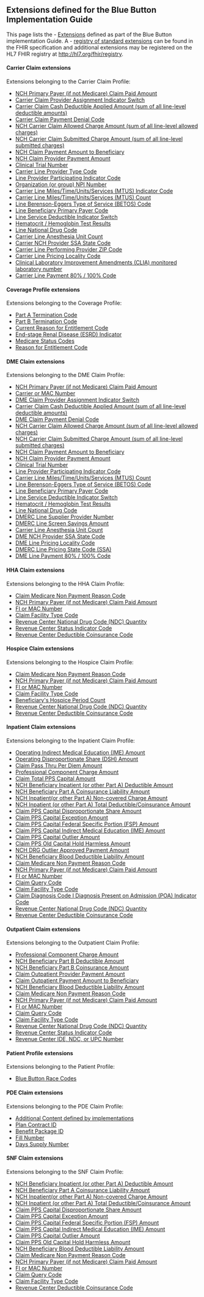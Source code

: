 
## Extensions defined for the Blue Button Implementation Guide


This page lists the - [Extensions]({{site.data.fhir.path}}/extensibility.html) defined as part of the Blue Button implementation Guide. A - [registry of standard extensions]({{site.data.fhir.path}}/extensibility-registry.html) can be found in the FHIR specification and additional extensions may be registered on the HL7 FHIR registry at http://hl7.org/fhir/registry.

#### Carrier Claim extensions
	
Extensions belonging to the Carrier Claim Profile:
- [NCH Primary Payer (if not Medicare) Claim Paid Amount]
- [Carrier Claim Provider Assignment Indicator Switch]
- [Carrier Claim Cash Deductible Applied Amount (sum of all line-level deductible amounts)]
- [Carrier Claim Payment Denial Code]
- [NCH Carrier Claim Allowed Charge Amount (sum of all line-level allowed charges)]
- [NCH Carrier Claim Submitted Charge Amount (sum of all line-level submitted charges)]
- [NCH Claim Payment Amount to Beneficiary]
- [NCH Claim Provider Payment Amount]
- [Clinical Trial Number]
- [Carrier Line Provider Type Code]
- [Line Provider Participating Indicator Code]
- [Organization (or group) NPI Number]
- [Carrier Line Miles/Time/Units/Services (MTUS) Indicator Code]
- [Carrier Line Miles/Time/Units/Services (MTUS) Count]
- [Line Berenson-Eggers Type of Service (BETOS) Code]
- [Line Beneficiary Primary Payer Code]
- [Line Service Deductible Indicator Switch]
- [Hematocrit / Hemoglobin Test Results]
- [Line National Drug Code]
- [Carrier Line Anesthesia Unit Count]
- [Carrier NCH Provider SSA State Code]
- [Carrier Line Performing Provider ZIP Code]
- [Carrier Line Pricing Locality Code]
- [Clinical Laboratory Improvement Amendments (CLIA) monitored laboratory number]
- [Carrier Line Payment 80% / 100% Code]
 	
#### Coverage Profile extensions

Extensions belonging to the Coverage Profile:
- [Part A Termination Code]
- [Part B Termination Code]
- [Current Reason for Entitlement Code]
- [End-stage Renal Disease (ESRD) Indicator]
- [Medicare Status Codes]
- [Reason for Entitlement Code]
	
#### DME Claim extensions
	
Extensions belonging to the DME Claim Profile:
- [NCH Primary Payer (if not Medicare) Claim Paid Amount]
- [Carrier or MAC Number]
- [DME Claim Provider Assignment Indicator Switch]
- [Carrier Claim Cash Deductible Applied Amount (sum of all line-level deductible amounts)]
- [DME Claim Payment Denial Code]
- [NCH Carrier Claim Allowed Charge Amount (sum of all line-level allowed charges)]
- [NCH Carrier Claim Submitted Charge Amount (sum of all line-level submitted charges)]
- [NCH Claim Payment Amount to Beneficiary]
- [NCH Claim Provider Payment Amount]
- [Clinical Trial Number]
- [Line Provider Participating Indicator Code]
- [Carrier Line Miles/Time/Units/Services (MTUS) Count]
- [Line Berenson-Eggers Type of Service (BETOS) Code]
- [Line Beneficiary Primary Payer Code]
- [Line Service Deductible Indicator Switch]
- [Hematocrit / Hemoglobin Test Results]
- [Line National Drug Code]
- [DMERC Line Supplier Provider Number]
- [DMERC Line Screen Savings Amount]
- [Carrier Line Anesthesia Unit Count]
- [DME NCH Provider SSA State Code]
- [DME Line Pricing Locality Code]
- [DMERC Line Pricing State Code (SSA)]
- [DME Line Payment 80% / 100% Code]
	
#### HHA Claim extensions

Extensions belonging to the HHA Claim Profile:
- [Claim Medicare Non Payment Reason Code]
- [NCH Primary Payer (if not Medicare) Claim Paid Amount]
- [FI or MAC Number]
- [Claim Facility Type Code]
- [Revenue Center National Drug Code (NDC) Quantity]
- [Revenue Center Status Indicator Code]
- [Revenue Center Deductible Coinsurance Code]
	
#### Hospice Claim extensions

Extensions belonging to the Hospice Claim Profile:
- [Claim Medicare Non Payment Reason Code]
- [NCH Primary Payer (if not Medicare) Claim Paid Amount]
- [FI or MAC Number]
- [Claim Facility Type Code]
- [Beneficiary's Hospice Period Count]
- [Revenue Center National Drug Code (NDC) Quantity]
- [Revenue Center Deductible Coinsurance Code]
	
#### Inpatient Claim extensions

Extensions belonging to the Inpatient Claim Profile:
- [Operating Indirect Medical Education (IME) Amount]
- [Operating Disproportionate Share (DSH) Amount]
- [Claim Pass Thru Per Diem Amount]
- [Professional Component Charge Amount]
- [Claim Total PPS Capital Amount]
- [NCH Beneficiary Inpatient (or other Part A) Deductible Amount]
- [NCH Beneficiary Part A Coinsurance Liability Amount]
- [NCH Inpatient(or other Part A) Non-covered Charge Amount]
- [NCH Inpatient (or other Part A) Total Deductible/Coinsurance Amount]
- [Claim PPS Capital Disproportionate Share Amount]
- [Claim PPS Capital Exception Amount]
- [Claim PPS Capital Federal Specific Portion (FSP) Amount]
- [Claim PPS Capital Indirect Medical Education (IME) Amount]
- [Claim PPS Capital Outlier Amount]
- [Claim PPS Old Capital Hold Harmless Amount]
- [NCH DRG Outlier Approved Payment Amount]
- [NCH Beneficiary Blood Deductible Liability Amount]
- [Claim Medicare Non Payment Reason Code]
- [NCH Primary Payer (if not Medicare) Claim Paid Amount]
- [FI or MAC Number]
- [Claim Query Code]
- [Claim Facility Type Code]
- [Claim Diagnosis Code I Diagnosis Present on Admission (POA) Indicator Code]
- [Revenue Center National Drug Code (NDC) Quantity]
- [Revenue Center Deductible Coinsurance Code]
	
#### Outpatient Claim extensions

Extensions belonging to the Outpatient Claim Profile:
- [Professional Component Charge Amount]
- [NCH Beneficiary Part B Deductible Amount]
- [NCH Beneficiary Part B Coinsurance Amount]
- [Claim Outpatient Provider Payment Amount]
- [Claim Outpatient Payment Amount to Beneficiary]
- [NCH Beneficiary Blood Deductible Liability Amount]
- [Claim Medicare Non Payment Reason Code]
- [NCH Primary Payer (if not Medicare) Claim Paid Amount]
- [FI or MAC Number]
- [Claim Query Code]
- [Claim Facility Type Code]
- [Revenue Center National Drug Code (NDC) Quantity]
- [Revenue Center Status Indicator Code]
- [Revenue Center IDE, NDC, or UPC Number]
	
#### Patient Profile extensions
	
Extensions belonging to the Patient Profile:
- [Blue Button Race Codes]
	
#### PDE Claim extensions

Extensions belonging to the PDE Claim Profile:
- [Additional Content defined by implementations]
- [Plan Contract ID]
- [Benefit Package ID]
- [Fill Number]
- [Days Supply Number]
	
#### SNF Claim extensions

Extensions belonging to the SNF Claim Profile:
- [NCH Beneficiary Inpatient (or other Part A) Deductible Amount]
- [NCH Beneficiary Part A Coinsurance Liability Amount]
- [NCH Inpatient(or other Part A) Non-covered Charge Amount]
- [NCH Inpatient (or other Part A) Total Deductible/Coinsurance Amount]
- [Claim PPS Capital Disproportionate Share Amount]
- [Claim PPS Capital Exception Amount]
- [Claim PPS Capital Federal Specific Portion (FSP) Amount]
- [Claim PPS Capital Indirect Medical Education (IME) Amount]
- [Claim PPS Capital Outlier Amount]
- [Claim PPS Old Capital Hold Harmless Amount]
- [NCH Beneficiary Blood Deductible Liability Amount]
- [Claim Medicare Non Payment Reason Code]
- [NCH Primary Payer (if not Medicare) Claim Paid Amount]
- [FI or MAC Number]
- [Claim Query Code]
- [Claim Facility Type Code]
- [Revenue Center Deductible Coinsurance Code]
	
	
[NCH Primary Payer (if not Medicare) Claim Paid Amount]:StructureDefinition-bluebutton-carrier-prpayamt-extension.html
[Carrier or MAC Number]:StructureDefinition-bluebutton-carrier-carr-num-extension.html
[Carrier Claim Provider Assignment Indicator Switch]:StructureDefinition-bluebutton-carrier-asgmntcd-extension.html
[Carrier Claim Cash Deductible Applied Amount (sum of all line-level deductible amounts)]:StructureDefinition-bluebutton-carrier-carr-clm-cash-ddctbl-apld-amt-extension.html
[Carrier Claim Payment Denial Code]:StructureDefinition-bluebutton-carrier-carr-clm-pmt-dnl-cd-extension.html
[NCH Carrier Claim Allowed Charge Amount (sum of all line-level allowed charges)]:StructureDefinition-bluebutton-carrier-nch-carr-clm-alowd-amt-extension.html
[NCH Carrier Claim Submitted Charge Amount (sum of all line-level submitted charges)]:StructureDefinition-bluebutton-carrier-nch-carr-clm-sbmtd-chrg-amt-extension.html
[NCH Claim Payment Amount to Beneficiary]:StructureDefinition-bluebutton-carrier-nch-clm-bene-pmt-amt-extension.html
[NCH Claim Provider Payment Amount]:StructureDefinition-bluebutton-carrier-nch-clm-prvdr-pmt-amt-extension.html
[Clinical Trial Number]:StructureDefinition-bluebutton-carrier-clm-clncl-tril-num-extension.html
[Carrier Line Provider Type Code]:StructureDefinition-bluebutton-carrier-carr-line-prvdr-type-cd-extension.html
[Line Provider Participating Indicator Code]:StructureDefinition-bluebutton-carrier-prtcptng-ind-cd-extension.html
[Organization (or group) NPI Number]:StructureDefinition-bluebutton-carrier-us-npi-extension.html
[Carrier Line Miles/Time/Units/Services (MTUS) Indicator Code]:StructureDefinition-bluebutton-carrier-carr-line-mtus-cd-extension.html
[Carrier Line Miles/Time/Units/Services (MTUS) Count]:StructureDefinition-bluebutton-carrier-carr-line-mtus-cnt-extension.html
[Line Berenson-Eggers Type of Service (BETOS) Code]:StructureDefinition-bluebutton-carrier-betos-cd-extension.html
[Line Beneficiary Primary Payer Code]:StructureDefinition-bluebutton-carrier-line-bene-prmry-pyr-cd-extension.html
[Line Service Deductible Indicator Switch]:StructureDefinition-bluebutton-carrier-line-service-deductible-extension.html
[Hematocrit / Hemoglobin Test Results]:StructureDefinition-bluebutton-carrier-line-hct-hgb-rslt-num-extension.html
[Line National Drug Code]:StructureDefinition-bluebutton-carrier-ndc-extension.html
[Carrier Line Anesthesia Unit Count]:StructureDefinition-bluebutton-carrier-carr-line-ansthsa-unit-cnt-extension.html
[Carrier NCH Provider SSA State Code]:StructureDefinition-bluebutton-carrier-prvdr-state-cd-extension.html
[Carrier Line Performing Provider ZIP Code]:StructureDefinition-bluebutton-carrier-prvdr-zip-extension.html
[Carrier Line Pricing Locality Code]:StructureDefinition-bluebutton-carrier-carr-line-prcng-lclty-cd-extension.html
[Clinical Laboratory Improvement Amendments (CLIA) monitored laboratory number]:StructureDefinition-bluebutton-carrier-carr-line-clia-lab-num-extension.html
[Carrier Line Payment 80% / 100% Code]:StructureDefinition-bluebutton-carrier-line-pmt-80-100-cd-extension.html

[Part A Termination Code]:StructureDefinition-bluebutton-coverage-a-trm-cd-extension.html
[Part B Termination Code]:StructureDefinition-bluebutton-coverage-b-trm-cd-extension.html
[Current Reason for Entitlement Code]:StructureDefinition-bluebutton-coverage-crec-extension.html
[End-stage Renal Disease (ESRD) Indicator]:StructureDefinition-bluebutton-coverage-esrd-ind-extension.html
[Medicare Status Codes]:StructureDefinition-bluebutton-coverage-ms-cd-extension.html
[Reason for Entitlement Code]:StructureDefinition-bluebutton-coverage-orec-extension.html
	
[NCH Primary Payer (if not Medicare) Claim Paid Amount]:StructureDefinition-bluebutton-dme-prpayamt-extension.html
[Carrier or MAC Number]:StructureDefinition-bluebutton-dme-carr-num-extension.html
[DME Claim Provider Assignment Indicator Switch]:StructureDefinition-bluebutton-dme-asgnmntcd-extension.html
[Carrier Claim Cash Deductible Applied Amount (sum of all line-level deductible amounts)]:StructureDefinition-bluebutton-dme-carr-clm-cash-ddctbl-apld-amt-extension.html
[DME Claim Payment Denial Code]:StructureDefinition-bluebutton-dme-carr-clm-pmt-dnl-cd-extension.html
[NCH Carrier Claim Allowed Charge Amount (sum of all line-level allowed charges)]:StructureDefinition-bluebutton-dme-nch-carr-clm-alowd-amt-extension.html
[NCH Carrier Claim Submitted Charge Amount (sum of all line-level submitted charges)]:StructureDefinition-bluebutton-dme-nch-carr-clm-sbmtd-chrg-amt-extension.html
[NCH Claim Payment Amount to Beneficiary]:StructureDefinition-bluebutton-dme-nch-clm-bene-pmt-amt-extension.html
[NCH Claim Provider Payment Amount]:StructureDefinition-bluebutton-dme-nch-clm-prvdr-pmt-amt-extension.html
[Clinical Trial Number]:StructureDefinition-bluebutton-dme-clm-clncl-tril-num-extension.html
[Line Provider Participating Indicator Code]:StructureDefinition-bluebutton-dme-prtcptng-ind-cd-extension.html
[Carrier Line Miles/Time/Units/Services (MTUS) Count]:StructureDefinition-bluebutton-dme-dmerc-line-mtus-cnt-extension.html
[Line Berenson-Eggers Type of Service (BETOS) Code]:StructureDefinition-bluebutton-dme-betos-cd-extension.html
[Line Beneficiary Primary Payer Code]:StructureDefinition-bluebutton-dme-line-bene-prmry-pyr-cd-extension.html
[Line Service Deductible Indicator Switch]:StructureDefinition-bluebutton-dme-line-service-deductible-extension.html
[Hematocrit / Hemoglobin Test Results]:StructureDefinition-bluebutton-dme-line-hct-hgb-rslt-num-extension.html
[Line National Drug Code]:StructureDefinition-bluebutton-dme-ndc-extension.html
[DMERC Line Supplier Provider Number]:StructureDefinition-bluebutton-dme-suplrnum-extension.html
[DMERC Line Screen Savings Amount]:StructureDefinition-bluebutton-dme-dmerc-line-scrn-svgs-amt-extension.html
[Carrier Line Anesthesia Unit Count]:StructureDefinition-bluebutton-carrier-carr-line-ansthsa-unit-cnt-extension.html
[DME NCH Provider SSA State Code]:StructureDefinition-bluebutton-dme-prvdr-state-cd-extension.html
[DME Line Pricing Locality Code]:StructureDefinition-bluebutton-dme-dmerc-line-prcng-state-cd-extension.html
[DMERC Line Pricing State Code (SSA)]:StructureDefinition-bluebutton-dme-dmerc-line-supplr-type-cd-extension.html
[DME Line Payment 80% / 100% Code]:StructureDefinition-bluebutton-dme-line-pmt-80-100-cd-extension.html

[Claim Medicare Non Payment Reason Code]:StructureDefinition-bluebutton-hha-clm-mdcr-non-pmt-rsn-cd-extension.html
[NCH Primary Payer (if not Medicare) Claim Paid Amount]:StructureDefinition-bluebutton-hha-prpayamt-extension.html
[FI or MAC Number]:StructureDefinition-bluebutton-hha-fi-num-extension.html
[Claim Facility Type Code]:StructureDefinition-bluebutton-hha-clm-fac-type-cd-extension.html
[Revenue Center National Drug Code (NDC) Quantity]:StructureDefinition-bluebutton-hha-rev-cntr-ndc-qty-extension.html
[Revenue Center Status Indicator Code]:StructureDefinition-bluebutton-hha-rev-cntr-stus-ind-cd-extension.html
[Revenue Center Deductible Coinsurance Code]:StructureDefinition-bluebutton-hha-rev-cntr-ddctbl-coinsrnc-cd-extension.html

[Claim Medicare Non Payment Reason Code]:StructureDefinition-bluebutton-hospice-clm-mdcr-non-pmt-rsn-cd-extension.html
[NCH Primary Payer (if not Medicare) Claim Paid Amount]:StructureDefinition-bluebutton-hospice-prpayamt-extension.html
[FI or MAC Number]:StructureDefinition-bluebutton-hospice-fi-num-extension.html
[Claim Facility Type Code]:StructureDefinition-bluebutton-hospice-clm-fac-type-cd-extension.html
[Beneficiary's Hospice Period Count]:StructureDefinition-bluebutton-hospice-bene-hospc-prd-cnt-extension.html
[Revenue Center National Drug Code (NDC) Quantity]:StructureDefinition-bluebutton-hospice-rev-cntr-ndc-qty-extension.html
[Revenue Center Deductible Coinsurance Code]:StructureDefinition-bluebutton-hospice-rev-cntr-ddctbl-coinsrnc-cd-extension.html

[Operating Indirect Medical Education (IME) Amount]:StructureDefinition-bluebutton-inpatient-ime-op-clm-val-amt-extension.html
[Operating Disproportionate Share (DSH) Amount]:StructureDefinition-bluebutton-inpatient-dsh-op-clm-val-amt-extension.html
[Claim Pass Thru Per Diem Amount]:StructureDefinition-bluebutton-inpatient-clm-pass-thru-per-diem-amt-extension.html
[Professional Component Charge Amount]:StructureDefinition-bluebutton-inpatient-nch-profnl-cmpnt-chrg-amt-extension.html
[Claim Total PPS Capital Amount]:StructureDefinition-bluebutton-inpatient-clm-tot-pps-cptl-amt-extension.html
[NCH Beneficiary Inpatient (or other Part A) Deductible Amount]:StructureDefinition-bluebutton-inpatient-nch-bene-ip-ddctbl-amt-extension.html
[NCH Beneficiary Part A Coinsurance Liability Amount]:StructureDefinition-bluebutton-inpatient-nch-bene-pta-coinsrnc-lblty-amt-extension.html
[NCH Inpatient(or other Part A) Non-covered Charge Amount]:StructureDefinition-bluebutton-inpatient-nch-ip-ncvrd-chrg-amt-extension.html
[NCH Inpatient (or other Part A) Total Deductible/Coinsurance Amount]:StructureDefinition-bluebutton-inpatient-nch-ip-tot-ddctn-amt-extension.html
[Claim PPS Capital Disproportionate Share Amount]:StructureDefinition-bluebutton-inpatient-clm-pps-cptl-dsprprtnt-shr-amt-extension.html
[Claim PPS Capital Exception Amount]:StructureDefinition-bluebutton-inpatient-clm-pps-cptl-excptn-amt-extension.html
[Claim PPS Capital Federal Specific Portion (FSP) Amount]:StructureDefinition-bluebutton-inpatient-clm-pps-cptl-fsp-amt-extension.html
[Claim PPS Capital Indirect Medical Education (IME) Amount]:StructureDefinition-bluebutton-inpatient-clm-pps-cptl-ime-amt-extension.html
[Claim PPS Capital Outlier Amount]:StructureDefinition-bluebutton-inpatient-clm-pps-cptl-outlier-amt-extension.html
[Claim PPS Old Capital Hold Harmless Amount]:StructureDefinition-bluebutton-inpatient-clm-pps-old-cptl-hld-hrmls-amt-extension.html
[NCH DRG Outlier Approved Payment Amount]:StructureDefinition-bluebutton-inpatient-nch-drg-outlier-aprvd-pmt-amt-extension.html
[NCH Beneficiary Blood Deductible Liability Amount]:StructureDefinition-bluebutton-inpatient-nch-bene-blood-ddctbl-lblty-am-extension.html
[Claim Medicare Non Payment Reason Code]:StructureDefinition-bluebutton-inpatient-clm-mdcr-non-pmt-rsn-cd-extension.html
[NCH Primary Payer (if not Medicare) Claim Paid Amount]:StructureDefinition-bluebutton-inpatient-prpayamt-extension.html
[FI or MAC Number]:StructureDefinition-bluebutton-inpatient-fi-num-extension.html
[Claim Query Code]:StructureDefinition-bluebutton-inpatient-claim-query-cd-extension.html
[Claim Facility Type Code]:StructureDefinition-bluebutton-inpatient-clm-fac-type-cd-extension.html
[Claim Diagnosis Code I Diagnosis Present on Admission (POA) Indicator Code]:StructureDefinition-bluebutton-inpatient-clm-poa-ind-sw1-extension.html
[Revenue Center National Drug Code (NDC) Quantity]:StructureDefinition-bluebutton-inpatient-rev-cntr-ndc-qty-extension.html
[Revenue Center Deductible Coinsurance Code]:StructureDefinition-bluebutton-inpatient-rev-cntr-ddctbl-coinsrnc-cd-extension.html

[Professional Component Charge Amount]:StructureDefinition-bluebutton-outpatient-nch-profnl-cmpnt-chrg-amt-extension.html
[NCH Beneficiary Part B Deductible Amount]:StructureDefinition-bluebutton-outpatient-nch-bene-ptb-ddctbl-amt-extension.html
[NCH Beneficiary Part B Coinsurance Amount]:StructureDefinition-bluebutton-outpatient-nch-bene-ptb-coinsrnc-amt-extension.html
[Claim Outpatient Provider Payment Amount]:StructureDefinition-bluebutton-outpatient-clm-op-prvdr-pmt-amt-extension.html
[Claim Outpatient Payment Amount to Beneficiary]:StructureDefinition-bluebutton-outpatient-clm-op-bene-pmt-amt-extension.html
[NCH Beneficiary Blood Deductible Liability Amount]:StructureDefinition-bluebutton-outpatient-nch-bene-blood-ddctbl-lblty-am-extension.html
[Claim Medicare Non Payment Reason Code]:StructureDefinition-bluebutton-outpatient-clm-mdcr-non-pmt-rsn-cd-extension.html
[NCH Primary Payer (if not Medicare) Claim Paid Amount]:StructureDefinition-bluebutton-outpatient-prpayamt-extension.html
[FI or MAC Number]:StructureDefinition-bluebutton-outpatient-fi-num-extension.html
[Claim Query Code]:StructureDefinition-bluebutton-outpatient-claim-query-cd-extension.html
[Claim Facility Type Code]:StructureDefinition-bluebutton-outpatient-clm-fac-type-cd-extension.html
[Revenue Center National Drug Code (NDC) Quantity]:StructureDefinition-bluebutton-outpatient-rev-cntr-ndc-qty-extension.html
[Revenue Center Status Indicator Code]:StructureDefinition-bluebutton-outpatient-rev-cntr-stus-ind-cd-extension.html
[Revenue Center IDE, NDC, or UPC Number]:StructureDefinition-bluebutton-outpatient-rev-cntr-ide-ndc-upc-num-extension.html
	
[Blue Button Race Codes]:StructureDefinition-bluebutton-patient-race-extension.html

[Additional Content defined by implementations]:StructureDefinition-bluebutton-pde-phrmcy-srvc-type-cd-extension.html
[Plan Contract ID]:StructureDefinition-bluebutton-pde-plan-cntrct-rec-id-extension.html
[Benefit Package ID]:StructureDefinition-bluebutton-pde-benefit-package-id-extension.html
[Fill Number]:StructureDefinition-bluebutton-pde-fill-num-extension.html
[Days Supply Number]:StructureDefinition-bluebutton-pde-days-supply-num-extension.html

[NCH Beneficiary Inpatient (or other Part A) Deductible Amount]:StructureDefinition-bluebutton-snf-nch-bene-ip-ddctbl-amt-extension.html
[NCH Beneficiary Part A Coinsurance Liability Amount]:StructureDefinition-bluebutton-snf-nch-bene-pta-coinsrnc-lblty-amt-extension.html
[NCH Inpatient(or other Part A) Non-covered Charge Amount]:StructureDefinition-bluebutton-snf-nch-ip-ncvrd-chrg-amt-extension.html
[NCH Inpatient (or other Part A) Total Deductible/Coinsurance Amount]:StructureDefinition-bluebutton-snf-nch-ip-tot-ddctn-amt-extension.html
[Claim PPS Capital Disproportionate Share Amount]:StructureDefinition-bluebutton-snf-clm-pps-cptl-dsprprtnt-shr-amt-extension.html
[Claim PPS Capital Exception Amount]:StructureDefinition-bluebutton-snf-clm-pps-cptl-excptn-amt-extension.html
[Claim PPS Capital Federal Specific Portion (FSP) Amount]:StructureDefinition-bluebutton-snf-clm-pps-cptl-fsp-amt-extension.html
[Claim PPS Capital Indirect Medical Education (IME) Amount]:StructureDefinition-bluebutton-snf-clm-pps-cptl-ime-amt-extension.html
[Claim PPS Capital Outlier Amount]:StructureDefinition-bluebutton-snf-clm-pps-cptl-outlier-amt-extension.html
[Claim PPS Old Capital Hold Harmless Amount]:StructureDefinition-bluebutton-snf-clm-pps-old-cptl-hld-hrmls-amt-extension.html
[NCH Beneficiary Blood Deductible Liability Amount]:StructureDefinition-bluebutton-snf-nch-bene-blood-ddctbl-lblty-am-extension.html
[Claim Medicare Non Payment Reason Code]:StructureDefinition-bluebutton-snf-clm-mdcr-non-pmt-rsn-cd-extension.html
[NCH Primary Payer (if not Medicare) Claim Paid Amount]:StructureDefinition-bluebutton-snf-prpayamt-extension.html
[FI or MAC Number]:StructureDefinition-bluebutton-snf-fi-num-extension.html
[Claim Query Code]:StructureDefinition-bluebutton-snf-claim-query-cd-extension.html
[Claim Facility Type Code]:StructureDefinition-bluebutton-snf-clm-fac-type-cd-extension.html
[Revenue Center Deductible Coinsurance Code]:StructureDefinition-bluebutton-snf-rev-cntr-ddctbl-coinsrnc-cd-extension.html
	